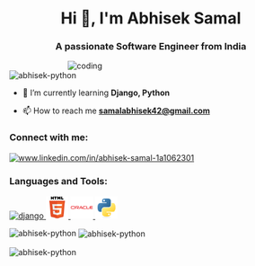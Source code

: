 <h1 align="center">Hi 👋, I'm Abhisek Samal</h1>
<h3 align="center">A passionate Software Engineer from India</h3>

<img align="right" alt="coding" width="400" src="https://tse3.mm.bing.net/th?id=OIP.gyAMQBdiiAS2YIHtKgJKoAAAAA&pid=Api&P=0&h=180">

<p align="left"> <img src="https://komarev.com/ghpvc/?username=abhisek-python&label=Profile%20views&color=0e75b6&style=flat" alt="abhisek-python" /> </p>

- 🌱 I’m currently learning **Django, Python**

- 📫 How to reach me **samalabhisek42@gmail.com**

<h3 align="left">Connect with me:</h3>
<p align="left">
<a href="https://linkedin.com/in/www.linkedin.com/in/abhisek-samal-1a1062301" target="blank"><img align="center" src="https://raw.githubusercontent.com/rahuldkjain/github-profile-readme-generator/master/src/images/icons/Social/linked-in-alt.svg" alt="www.linkedin.com/in/abhisek-samal-1a1062301" height="30" width="40" /></a>
</p>

<h3 align="left">Languages and Tools:</h3>
<p align="left"> <a href="https://www.djangoproject.com/" target="_blank" rel="noreferrer"> <img src="https://cdn.worldvectorlogo.com/logos/django.svg" alt="django" width="40" height="40"/> </a> <a href="https://www.w3.org/html/" target="_blank" rel="noreferrer"> <img src="https://raw.githubusercontent.com/devicons/devicon/master/icons/html5/html5-original-wordmark.svg" alt="html5" width="40" height="40"/> </a> <a href="https://www.oracle.com/" target="_blank" rel="noreferrer"> <img src="https://raw.githubusercontent.com/devicons/devicon/master/icons/oracle/oracle-original.svg" alt="oracle" width="40" height="40"/> </a> <a href="https://www.python.org" target="_blank" rel="noreferrer"> <img src="https://raw.githubusercontent.com/devicons/devicon/master/icons/python/python-original.svg" alt="python" width="40" height="40"/> </a> </p>

<p><img align="left" src="https://github-readme-stats.vercel.app/api/top-langs?username=abhisek-python&show_icons=true&locale=en&layout=compact" alt="abhisek-python" /></p>

<p>&nbsp;<img align="center" src="https://github-readme-stats.vercel.app/api?username=abhisek-python&show_icons=true&locale=en" alt="abhisek-python" /></p>

<p><img align="center" src="https://github-readme-streak-stats.herokuapp.com/?user=abhisek-python&" alt="abhisek-python" /></p>

